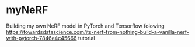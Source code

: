 # myNeRF
Building my own NeRF model in PyTorch and Tensorflow folowing https://towardsdatascience.com/its-nerf-from-nothing-build-a-vanilla-nerf-with-pytorch-7846e4c45666 tutorial
